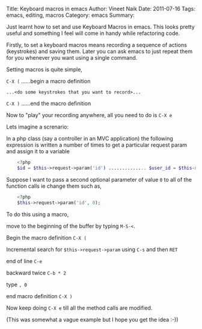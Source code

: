 Title: Keyboard macros in emacs
Author: Vineet Naik
Date: 2011-07-16
Tags: emacs, editing, macros
Category: emacs
Summary:

Just learnt how to set and use Keyboard Macros in emacs. This looks
pretty useful and something I feel will come in handy while
refactoring code.

Firstly, to set a keyboard macros means recording a sequence of
actions (keystrokes) and saving them. Later you can ask emacs to just
repeat them for you whenever you want using a single command.

Setting macros is quite simple,

``C-X (``  ......begin a macro definition

``...<do some keystrokes that you want to record>...``

``C-X )``  ......end the macro definition

Now to "play" your recording anywhere, all you need to do is ``C-X e``

Lets imagine a screnario:

In a php class (say a controller in an MVC application) the following
expression is written a number of times to get a particular request
param and assign it to a variable

```php
    <?php
    $id = $this->request->param('id') .............. $user_id = $this->request->param('user_id');    
```

Suppose I want to pass a second optional parameter of value ``0`` to 
all of the function calls ie change them such as,

```php
    <?php
    $this->request->param('id', 0);
```

To do this using a macro, 

move to the beginning of the buffer by typing ``M-S-<``. 

Begin the macro definition ``C-X (``

Incremental search for ``$this->request->param`` using ``C-s`` and then ``RET``

end of line ``C-e``

backward twice ``C-b * 2``

type ``, 0``

end macro definition ``C-X )``

Now keep doing ``C-X e`` till all the method calls are modified.

(This was somewhat a vague example but I hope you get the idea :-))
